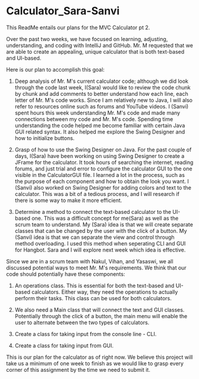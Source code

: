 # Calculator_Sara-Sanvi

This ReadMe entails our plans for the MVC Calculator pt 2.

Over the past two weeks, we have focused on learning, adjusting, understanding, and coding with IntelliJ and GitHub. Mr. M requested that we are able to create an appealing, unique calculator that is both text-based and UI-based.

Here is our plan to accomplish this goal:
1. Deep analysis of Mr. M's current calculator code; although we did look through the code last week, I(Sara) would like to review the code chunk by chunk and add comments to better understand how each line, each letter of Mr. M's code works. Since I am relatively new to Java, I will also refer to resources online such as forums and YouTube videos. I (Sanvi) spent hours this week understanding Mr. M's code and made many connections between my code and Mr. M's code. Spending time understanding the code helped me become familiar with certain Java GUI related syntax. It also helped me explore the Swing Designer and how to initialize buttons.

2. Grasp of how to use the Swing Designer on Java. For the past couple of days, I(Sara) have been working on using Swing Designer to create a JFrame for the calculator. It took hours of searching the internet, reading forums, and just trial and error to configure the calculator GUI to the one visible in the CalculatorGUI file. I learned a lot in the process, such as the purpose of each component and how to obtain the look you want. I (Sanvi) also worked on Swing Designer for adding colors and text to the calculator. This was a bit of a tedious process, and I will research if there is some way to make it more efficient.

3. Determine a method to connect the text-based calculator to the UI-based one. This was a difficult concept for me(Sara) as well as the scrum team to understand. My (Sara) idea is that we will create separate classes that can be changed by the user with the click of a button. My (Sanvi) idea is that we can separate the view and control through method overloading. I used this method when seperating CLI and GUI for Hangbot. Sara and I will explore next week which idea is effective.

Since we are in a scrum team with Nakul, Vihan, and Yasaswi, we all discussed potential ways to meet Mr. M's requirements. We think that our code should potentially have these components:
1. An operations class. This is essential for both the text-based and UI-based calculators. Either way, they need the operations to actually perform their tasks. This class can be used for both calculators.

2. We also need a Main class that will connect the text and GUI classes. Potentially through the click of a button, the main menu will enable the user to alternate between the two types of calculators.

3. Create a class for taking input from the console line - CLI.

4. Create a class for taking input from GUI.

This is our plan for the calculator as of right now. We believe this project will take us a minimum of one week to finish as we would like to grasp every corner of this assignment by the time we need to submit it.
